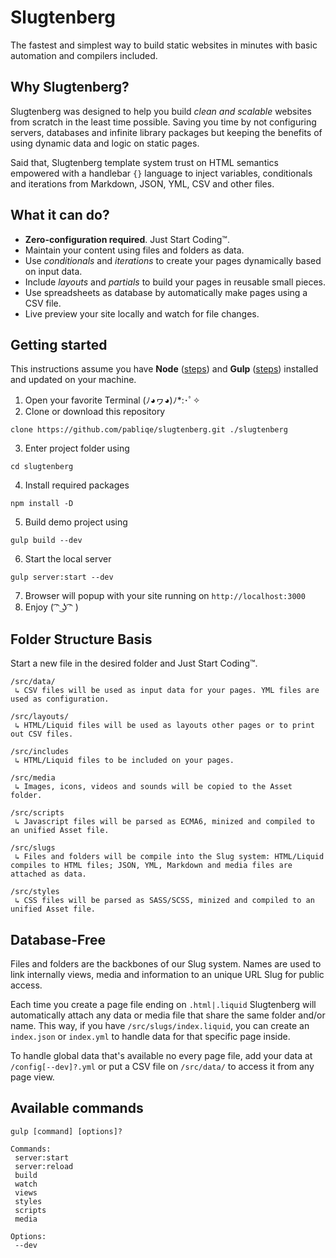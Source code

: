 # Slugtenberg
The fastest and simplest way to build static websites in minutes with basic automation and compilers included.

## Why Slugtenberg?
Slugtenberg was designed to help you build *clean and scalable* websites from scratch in the least time possible. Saving you time by not configuring servers, databases and infinite library packages but keeping the benefits of using dynamic data and logic on static pages.

Said that, Slugtenberg template system trust on HTML semantics empowered with a handlebar `{}` language to inject variables, conditionals and iterations from Markdown, JSON, YML, CSV and other files.

## What it can do?
* **Zero-configuration required**. Just Start Coding™️.
* Maintain your content using files and folders as data.
* Use *conditionals* and *iterations* to create your pages dynamically based on input data.
* Include *layouts* and *partials* to build your pages in reusable small pieces. 
* Use spreadsheets as database by automatically make pages using a CSV file.
* Live preview your site locally and watch for file changes.

## Getting started
This instructions assume you have **Node** ([steps](https://nodejs.org/es/download/)) and **Gulp** ([steps](https://gulpjs.com/docs/en/getting-started/quick-start/)) installed and updated on your machine.

1. Open your favorite Terminal (ﾉ◕ヮ◕)ﾉ*:･ﾟ✧
2. Clone or download this repository
 ```
 clone https://github.com/pabliqe/slugtenberg.git ./slugtenberg
 ```
3. Enter project folder using
 ```
 cd slugtenberg
 ```
4. Install required packages
 ```
 npm install -D
 ```
5. Build demo project using
 ```
 gulp build --dev
 ```
6. Start the local server
 ```
 gulp server:start --dev
 ```
7. Browser will popup with your site running on `http://localhost:3000`
8. Enjoy ( ͡ᵔ ͜ʖ ͡ᵔ )

## Folder Structure Basis
Start a new file in the desired folder and Just Start Coding™️.

```
/src/data/
 ↳ CSV files will be used as input data for your pages. YML files are used as configuration.

/src/layouts/
 ↳ HTML/Liquid files will be used as layouts other pages or to print out CSV files.
 
/src/includes
 ↳ HTML/Liquid files to be included on your pages.
 
/src/media
 ↳ Images, icons, videos and sounds will be copied to the Asset folder.
 
/src/scripts
 ↳ Javascript files will be parsed as ECMA6, minized and compiled to an unified Asset file.
 
/src/slugs
 ↳ Files and folders will be compile into the Slug system: HTML/Liquid compiles to HTML files; JSON, YML, Markdown and media files are attached as data.
 
/src/styles
 ↳ CSS files will be parsed as SASS/SCSS, minized and compiled to an unified Asset file.
```

## Database-Free

Files and folders are the backbones of our Slug system. Names are used to link internally views, media and information to an unique URL Slug for public access.

Each time you create a page file ending on `.html|.liquid` Slugtenberg will automatically attach any data or media file that share the same folder and/or name. This way, if you have `/src/slugs/index.liquid`, you can create an `index.json` or `index.yml` to handle data for that specific page inside.

To handle global data that's available no every page file, add your data at `/config[--dev]?.yml`  or put a CSV file on `/src/data/` to access it from any page view.

## Available commands

```
gulp [command] [options]?

Commands:
 server:start
 server:reload
 build
 watch
 views
 styles
 scripts
 media
 
Options:
 --dev
```
